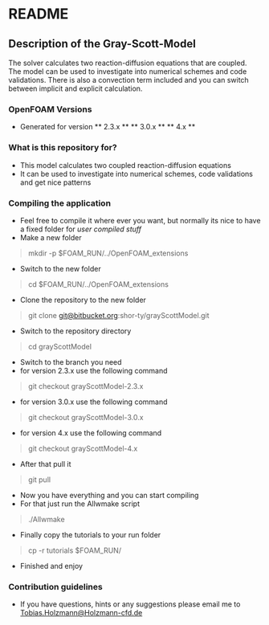 # README #

## Description of the Gray-Scott-Model

The solver calculates two reaction-diffusion equations that are coupled. The model can be used to investigate into numerical schemes and code validations. There is also a convection term included and you can switch between implicit and explicit calculation.

### OpenFOAM Versions ###
* Generated for version 
** 2.3.x **
** 3.0.x **
** 4.x **

### What is this repository for? ###
* This model calculates two coupled reaction-diffusion equations
* It can be used to investigate into numerical schemes, code validations and get nice patterns


### Compiling the application ###
* Feel free to compile it where ever you want, but normally its nice to have a fixed folder for _user compiled stuff_
* Make a new folder
> mkdir -p $FOAM_RUN/../OpenFOAM_extensions
* Switch to the new folder
> cd $FOAM_RUN/../OpenFOAM_extensions
* Clone the repository to the new folder
> git clone git@bitbucket.org:shor-ty/grayScottModel.git
* Switch to the repository directory
> cd grayScottModel 
* Switch to the branch you need
* for version 2.3.x use the following command
> git checkout grayScottModel-2.3.x
* for version 3.0.x use the following command
> git checkout grayScottModel-3.0.x
* for version 4.x use the following command
> git checkout grayScottModel-4.x
* After that pull it
> git pull
* Now you have everything and you can start compiling
* For that just run the Allwmake script
> ./Allwmake
* Finally copy the tutorials to your run folder
> cp -r tutorials $FOAM_RUN/
* Finished and enjoy

### Contribution guidelines ###
* If you have questions, hints or any suggestions please email me to Tobias.Holzmann@Holzmann-cfd.de
